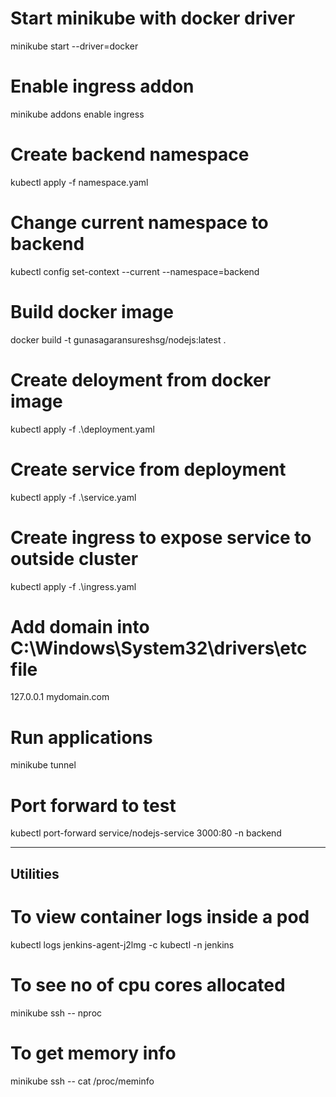 # Start minikube with docker driver
minikube start --driver=docker

# Enable ingress addon
minikube addons enable ingress

# Create backend namespace
kubectl apply -f namespace.yaml

# Change current namespace to backend
kubectl config set-context --current --namespace=backend

# Build docker image
docker build -t gunasagaransureshsg/nodejs:latest .

# Create deloyment from docker image
kubectl apply -f .\deployment.yaml

# Create service from deployment
kubectl apply -f .\service.yaml

# Create ingress to expose service to outside cluster
kubectl apply -f .\ingress.yaml

# Add domain into C:\Windows\System32\drivers\etc file
127.0.0.1 mydomain.com

# Run applications
minikube tunnel

# Port forward to test
kubectl port-forward service/nodejs-service 3000:80 -n backend

------------------------------------------------------------------------------------------------

## Utilities

# To view container logs inside a pod
kubectl logs jenkins-agent-j2lmg -c kubectl -n jenkins

# To see no of cpu cores allocated
minikube ssh -- nproc

# To get memory info
minikube ssh -- cat /proc/meminfo


